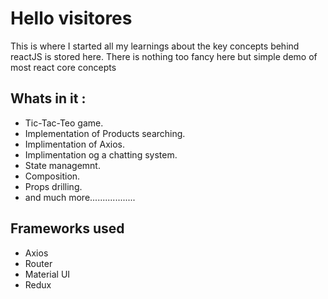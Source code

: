 # Hello visitores

This is where I started all my learnings about the key concepts behind reactJS is stored here. There is nothing too fancy here but simple demo of most react core concepts


## Whats in it :
- Tic-Tac-Teo game.
- Implementation of Products searching.
- Implimentation of Axios.
- Implimentation og a chatting system.
- State managemnt.
- Composition.
- Props drilling.
- and much more..................
## Frameworks used
- Axios
- Router
- Material UI
- Redux